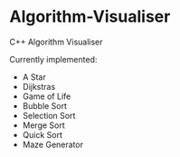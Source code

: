 # Algorithm-Visualiser
C++ Algorithm Visualiser

Currently implemented:
- A Star
- Dijkstras
- Game of Life
- Bubble Sort
- Selection Sort
- Merge Sort
- Quick Sort
- Maze Generator

